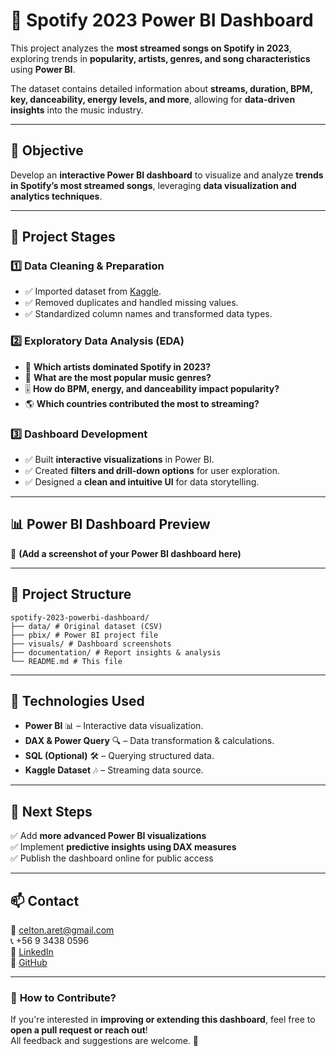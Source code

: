 # 🎵 Spotify 2023 Power BI Dashboard

This project analyzes the **most streamed songs on Spotify in 2023**, exploring trends in **popularity, artists, genres, and song characteristics** using **Power BI**.  

The dataset contains detailed information about **streams, duration, BPM, key, danceability, energy levels, and more**, allowing for **data-driven insights** into the music industry.  

---

## 🎯 Objective

Develop an **interactive Power BI dashboard** to visualize and analyze **trends in Spotify’s most streamed songs**, leveraging **data visualization and analytics techniques**.

---

## 📌 Project Stages

### 1️⃣ **Data Cleaning & Preparation**
- ✅ Imported dataset from [Kaggle](https://www.kaggle.com/datasets/nelgiriyewithana/top-spotify-songs-2023).
- ✅ Removed duplicates and handled missing values.
- ✅ Standardized column names and transformed data types.

### 2️⃣ **Exploratory Data Analysis (EDA)**
- 🎵 **Which artists dominated Spotify in 2023?**
- 🎤 **What are the most popular music genres?**
- 🎚️ **How do BPM, energy, and danceability impact popularity?**
- 🌎 **Which countries contributed the most to streaming?**

### 3️⃣ **Dashboard Development**
- ✅ Built **interactive visualizations** in Power BI.
- ✅ Created **filters and drill-down options** for user exploration.
- ✅ Designed a **clean and intuitive UI** for data storytelling.

---

## 📊 **Power BI Dashboard Preview**

🚀 **(Add a screenshot of your Power BI dashboard here)**  

---

## 📎 **Project Structure**
```
spotify-2023-powerbi-dashboard/
├── data/ # Original dataset (CSV)
├── pbix/ # Power BI project file
├── visuals/ # Dashboard screenshots
├── documentation/ # Report insights & analysis
└── README.md # This file
```

---

## 🧰 **Technologies Used**
- **Power BI** 📊 – Interactive data visualization.
- **DAX & Power Query** 🔍 – Data transformation & calculations.
- **SQL (Optional)** 🛠️ – Querying structured data.
- **Kaggle Dataset** 🎶 – Streaming data source.

---

## 🚀 **Next Steps**
✅ Add **more advanced Power BI visualizations**  
✅ Implement **predictive insights using DAX measures**  
✅ Publish the dashboard online for public access  

---

## 📫 **Contact**
📧 celton.aret@gmail.com  
📞 +56 9 3438 0596  
🔗 [LinkedIn](https://www.linkedin.com/in/cristobalelton/)  
🐙 [GitHub](https://github.com/Zuus89)

---

### 🌟 **How to Contribute?**
If you're interested in **improving or extending this dashboard**, feel free to **open a pull request or reach out**!  
All feedback and suggestions are welcome. 🚀
